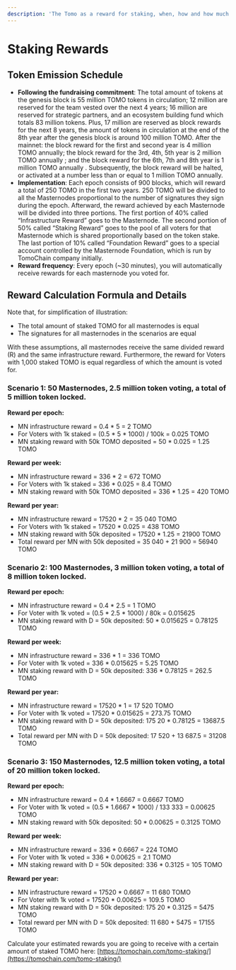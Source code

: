 ```yaml
---
description: 'The Tomo as a reward for staking, when, how and how much.'
---
```


# Staking Rewards

## Token Emission Schedule

* **Following the fundraising commitment**: The total amount of tokens at the genesis block is 55 million TOMO tokens in circulation; 12 million are reserved for the team vested over the next 4 years; 16 million are reserved for strategic partners, and an ecosystem building fund which totals 83 million tokens. Plus, 17 million are reserved as block rewards for the next 8 years, the amount of tokens in circulation at the end of the 8th year after the genesis block is around 100 million TOMO. After the mainnet: the block reward for the first and second year is 4 million TOMO annually; the block reward for the 3rd, 4th, 5th year is 2 million TOMO annually ; and the block reward for the 6th, 7th and 8th year is 1 million TOMO annually . Subsequently, the block reward will be halted, or activated at a number less than or equal to 1 million TOMO annually.
* **Implementation**: Each epoch consists of 900 blocks, which will reward a total of 250 TOMO in the first two years. 250 TOMO will be divided to all the Masternodes proportional to the number of signatures they sign during the epoch. Afterward, the reward achieved by each Masternode will be divided into three portions. The first portion of 40% called “Infrastructure Reward” goes to the Masternode. The second portion of 50% called “Staking Reward” goes to the pool of all voters for that Masternode which is shared proportionally based on the token stake. The last portion of 10% called “Foundation Reward” goes to a special account controlled by the Masternode Foundation, which is run by TomoChain company initially.
* **Reward frequency**:  Every epoch \(~30 minutes\), you will automatically receive rewards for each masternode you voted for.

## Reward Calculation Formula and Details

Note that, for simplification of illustration:

* The total amount of staked TOMO for all masternodes is equal
* The signatures for all masternodes in the scenarios are equal

With these assumptions, all masternodes receive the same divided reward \(R\) and the same infrastructure reward. Furthermore, the reward for Voters with 1,000 staked TOMO is equal regardless of which the amount is voted for.

### Scenario 1: 50 Masternodes, 2.5 million token voting, a total of 5 million token locked.

**Reward per epoch:**

* MN infrastructure reward = 0.4 \* 5 = 2 TOMO
* For Voters with 1k staked = \(0.5 \* 5 \* 1000\) / 100k = 0.025 TOMO
* MN staking reward with 50k TOMO deposited = 50 \* 0.025 = 1.25 TOMO

**Reward per week:**

* MN infrastructure reward = 336 \* 2 = 672 TOMO
* For Voters with 1k staked = 336 \* 0.025 = 8.4 TOMO
* MN staking reward with 50k TOMO deposited = 336 \* 1.25 = 420 TOMO

**Reward per year:**

* MN infrastructure reward = 17520 \* 2 = 35 040 TOMO
* For Voters with 1k staked = 17520 \* 0.025 = 438 TOMO
* MN staking reward with 50k deposited = 17520 \* 1.25 = 21900 TOMO
* Total reward per MN with 50k deposited = 35 040 + 21 900 = 56940 TOMO

### Scenario 2: 100 Masternodes, 3 million token voting, a total of 8 million token locked.

**Reward per epoch:**

* MN infrastructure reward = 0.4 \* 2.5 = 1 TOMO
* For Voter with 1k voted = \(0.5 \* 2.5 \* 1000\) / 80k = 0.015625
* MN staking reward with D = 50k deposited: 50 \* 0.015625 = 0.78125 TOMO

**Reward per week:**

* MN infrastructure reward = 336 \* 1 = 336 TOMO
* For Voter with 1k voted = 336 \* 0.015625 = 5.25 TOMO
* MN staking reward with D = 50k deposited: 336 \* 0.78125 = 262.5 TOMO

**Reward per year:**

* MN infrastructure reward = 17520 \* 1 = 17 520 TOMO
* For Voter with 1k voted = 17520 \* 0.015625 = 273.75 TOMO
* MN staking reward with D = 50k deposited: 175 20 \* 0.78125 = 13687.5 TOMO
* Total reward per MN with D = 50k deposited: 17 520 + 13 687.5 = 31208 TOMO

### Scenario 3: 150 Masternodes, 12.5 million token voting, a total of 20 million token locked.

**Reward per epoch:**

* MN infrastructure reward = 0.4 \* 1.6667 = 0.6667 TOMO
* For Voter with 1k voted = \(0.5 \* 1.6667 \* 1000\) / 133 333 = 0.00625 TOMO
* MN staking reward with 50k deposited: 50 \* 0.00625 = 0.3125 TOMO

**Reward per week:**

* MN infrastructure reward = 336 \* 0.6667 = 224 TOMO
* For Voter with 1k voted = 336 \* 0.00625 = 2.1 TOMO
* MN staking reward with D = 50k deposited: 336 \* 0.3125 = 105 TOMO

**Reward per year:**

* MN infrastructure reward = 17520 \* 0.6667 = 11 680 TOMO
* For Voter with 1k voted = 17520 \* 0.00625 = 109.5 TOMO
* MN staking reward with D = 50k deposited: 175 20 \* 0.3125 = 5475 TOMO
* Total reward per MN with D = 50k deposited: 11 680 + 5475 = 17155 TOMO

Calculate your estimated rewards you are going to receive with a certain amount of staked TOMO here: [https://tomochain.com/tomo-staking/](https://tomochain.com/tomo-staking/) 

